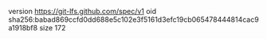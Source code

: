 version https://git-lfs.github.com/spec/v1
oid sha256:babad869ccfd0dd688e5c102e3f5161d3efc19cb065478444814cac9a1918bf8
size 172
